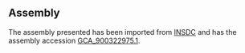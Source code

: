 
Assembly
--------

The assembly presented has been imported from 
[INSDC](http://www.insdc.org) and has the assembly accession
[GCA\_900322975.1](http://www.ebi.ac.uk/ena/data/view/GCA_900322975.1).


